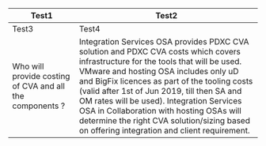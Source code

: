 | Test1                                                    | Test2                                                                                                                                                                                                                                                                                                                                                                                                                                                              |
|----------------------------------------------------------|--------------------------------------------------------------------------------------------------------------------------------------------------------------------------------------------------------------------------------------------------------------------------------------------------------------------------------------------------------------------------------------------------------------------------------------------------------------------|
| Test3                                                    | Test4                                                                                                                                                                                                                                                                                                                                                                                                                                                              |
| Who will provide costing of CVA and all the components ? | Integration Services OSA provides PDXC CVA solution and PDXC CVA costs which covers infrastructure for the tools that will be used. VMware and hosting OSA includes only uD and BigFix licences as part of the tooling costs (valid after 1st of Jun 2019, till then SA and OM rates will be used). Integration Services OSA in Collaboration with hosting OSAs will determine the right CVA solution/sizing based on offering integration and client requirement. |
